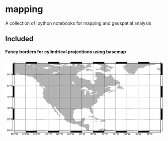 # mapping
A collection of ipython notebooks for mapping and geospatial analysis

## Included 
#### Fancy borders for cylindrical projections using basemap
![alt tag](https://github.com/larsonjl/mapping/blob/master/output_2_0.png)
